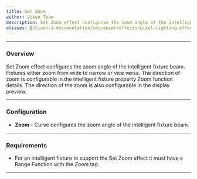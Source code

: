 ```yaml
---
title: Set Zoom
author: Vixen Team
description: Set Zoom effect configures the zoom angle of the intelligent fixture beam.
aliases: [/vixen-3-documentation/sequencer/effects/pixel-lighting-effects/set-zoom/]
---
```


---

### Overview

Set Zoom effect configures the zoom angle of the intelligent fixture beam.
Fixtures either zoom from wide to narrow or vice versa.
The direction of zoom is configurable in the intelligent fixture property Zoom function details.
The direction of the zoom is also configurable in the display preview.

---

### Configuration

* **Zoom** - Curve configures the zoom angle of the intelligent fixture beam.

---

### Requirements 

* For an intelligent fixture to support the Set Zoom effect it must have a Range Function with the _Zoom_ tag.

---





